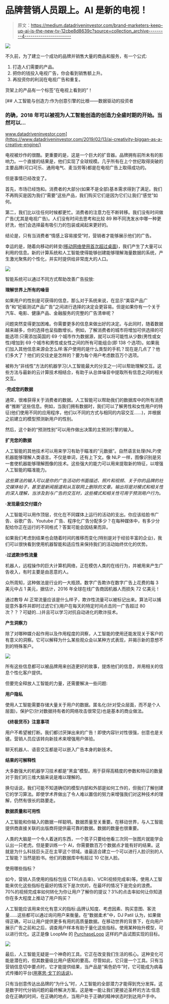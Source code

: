 # 品牌营销人员跟上。AI 是新的电视！

> 原文：<https://medium.datadriveninvestor.com/brand-marketers-keep-up-ai-is-the-new-tv-12cbe8d8639c?source=collection_archive---------4----------------------->

[![](img/7efd5556d4a02d135df2153769618d33.png)](http://www.track.datadriveninvestor.com/1B9E)

不久前，为了建立一个成功的品牌并销售大量的商品和服务，有一个公式:

1.  打造人们需要的产品。
2.  把你的钱投入电视广告，你会看到销售额上升。
3.  再投资你的利润在电视广告和重复。

货架上的产品有一个标签“在电视上看到的”！

[](https://www.datadriveninvestor.com/2019/02/13/ai-creativity-biggan-as-a-creative-engine/) [## 人工智能与创造力:作为创意引擎的比根——数据驱动的投资者

### 的确，2018 年可以被视为人工智能创造的创造力全盛时期的开始。当然可以…

www.datadriveninvestor.com](https://www.datadriveninvestor.com/2019/02/13/ai-creativity-biggan-as-a-creative-engine/) 

电视被炒作的很酷。更重要的是，这是一个巨大的扩音器。品牌拥有前所未有的影响力。一个直接的结果是，他们实现了全球规模。几乎所有在上个世纪取得突破的主要品牌(可口可乐、通用电气、麦当劳等)都是在电视广告上取得成功的。

但是事情已经改变了。

首先，市场已经饱和。消费者的大部分(如果不是全部)基本需求得到了满足。我们不再购买是因为我们“需要”这些产品，我们购买它们是因为它们让我们“感觉”如何。

第二，我们比以往任何时候都更忙。消费者的注意力在不断转移。我们没有时间做广告(尤其是电视广告)。人们没有时间去思考和比较 89 种不同洗发水中哪一种更好洗，他们会选择最有吸引力的包装或闻起来更好的。

结论是，只有当消费者“情感上容易接受”时，营销者才能够展示他们的广告。

幸运的是，随着向移动的转变([移动网络使用首次超过桌面](http://www.telegraph.co.uk/technology/2016/11/01/mobile-web-usage-overtakes-desktop-for-first-time/))，我们产生了大量可以利用的信息。新的计算系统和人工智能使得能够创建能够理解海量数据的系统，产生激光聚焦的个性化，并实时提供给非常庞大的人口。

![](img/3b635b69cfcd4282ed31316987e7af85.png)

智能系统可以通过不同方式帮助改善广告投放:

**理解世界上所有的噪音**

如果用户的性别是可获得的信息，那么对于系统来说，在显示“美容产品广告”和“妊娠测试产品广告”之间进行选择的决定会更容易。但是如果你有一个关于汽车、电影、健康产品、金融服务的完整的广告清单呢？

问题突然变得更加困难。你需要更多的信息来做出好的决定。与此同时，随着数据越来越多，你的选择也呈指数增长。例如，了解消费者的城市将增加可供选择的可能选项:只需添加英国的 69 个城市作为数据源，就可以将可能性从少数(男性或女性)增加到 69 个城市和男性或女性之间的所有可能组合(即 138 个选项)。如果我们加入其他信息来源会怎么样:客户使用的是什么类型的手机？现在是几点了？他们多大了？他们的交往史是怎样的？要为每个用户考虑数百万个选项。

被称为“非线性”方法的机器学习(人工智能最大的分支之一)可以帮助理解交互。这些方法与最新的云计算技术相结合，有助于从总体噪音中提取所有信息之间的相关交互。

**·完成您的数据**

通常，很难获得关于消费者的数据。人工智能可以帮助我们的数据库中的所有消费者“推断”这些信息。例如，当我们拥有数据时，我们可以了解男性和女性用户的特征(他们使用不同的应用程序，他们以不同的方式与相同的内容交互……)，并根据之前建立的模型预测新用户的性别。

然后，这个新的“预测性别”可以用作做出决策的主预测引擎的输入。

**扩充您的数据**

人工智能的其他技术可以用来学习有助于瞄准的“元数据”。自然语言处理(NLP)使机器能够理解人类语言。不仅是单词，还有上下文。像 NLP 一样，图像识别是另一套使机器能够理解图像的技术。这些强大的能力可以用来提取新的特征，以增强人工智能的瞄准能力。

*这些算法的输入可以是你的广告活动的书面描述、照片和视频、关于你的品牌的社交媒体帖子，甚至是新闻报道和从互联网上删除的文章。输出将是对模式和相关性的深入理解，当涉及到与广告的交互时，这些模式和相关性可用于预测用户行为。*

**·发现最佳交付媒介**

人工智能可以用作顶层，优化在不同媒体上运行的活动的支出。你应该给脸书广告、谷歌广告、Youtube 广告、程序化广告分配多少？在每种媒体中，有多少分配给你正在运行的不同格式？答案可能会因结果而异。

如果我们考虑到结果也会随着时间的推移而变化(特别是对于经验丰富的企业)，我们可以很快看到使用机器智能和适应性来保持我们的活动始终优化的优势。

**·过滤欺诈性流量**

机器人，远程操作的巨大计算机网络，正在模仿人类的在线行为，并被用来产生广告收入，有时主要是由恶意的人。

众所周知，这种做法是行业的一大瓶颈。数字广告欺诈在数字广告上花费的每 3 美元中占 1 美元，据估计，2016 年全球在线广告商因机器人而损失 72 亿美元！

通过教导 AI 正常流量应该是什么样子，欺诈性流量可以被标记出来。算法可以捕捉意外事件并即时过滤它们(用户在每天的特定时间点击同一广告超过 80 次？？？可疑的…)并且可以学习对抗自动进化的欺诈技术。

**产生洞察力**

除了对哪种媒介起作用以及作用程度的洞察，人工智能的使用还能发现关于客户的有意义的洞察。它可以解释为什么某些观众会以某种方式表现，并揭示新的意想不到的特殊客户。

![](img/e5b64d89cbbb5116473574c4e3ac8763.png)

所有这些信息都可以被品牌用来创造更好的故事，提炼他们的信息，并用相关的信息个性化客户提供。

但要完全释放人工智能的力量，还需要解决一些问题:

**用户隐私**

使用人工智能需要存储大量关于用户的数据。匿名化(针对受众层面，而不是个人层面)，保护它(针对数据持有者的网络攻击很常见)也是基本的商业做法。

**《终极货币》注意事项**

用户不希望被打断。我们都讨厌弹出来的广告！即使内容针对性很强，创意也是关键。营销人员应该转向新技术来增强用户体验。

聊天机器人、语音交互都是可以嵌入广告本身的新技术。

**结果的可解释性**

大多数强大的机器学习技术都是“黑盒”模型。用于获得高精度的参数和特征的数量对于我们的三维大脑来说是难以理解的。

换句话说，我们可能不知道确切的模型内部和外部是如何工作的，但我们了解创建它的学习算法。即使学术界做出了令人难以置信的努力来增强我们对这种技术的理解，仍然有很长的路要走。

**数据质量和可用性**

人工智能和你输入的数据一样聪明。数据质量至关重要。在移动世界，与人工智能提供商直接关联的出版商将提供最可靠的数据。数据的数量也很重要。

人类的大脑是一个令人着迷的东西，一个孩子只要给他看三次同一张图片就能学会认出一只老虎。但是要训练一个 AI，你需要数百万个数据点才能有好的结果。这就是为什么科技巨头正在主宰这个领域。谁最适合建立一个可以进行人脸识别的人工智能？当然是脸书。他们的数据库中有超过 10 亿张人脸。

使用哪些指标？

如今，营销人员使用的指标包括 CTR(点击率)、VCR(视频完成率)等。使用人工智能来优化这些指标在最好的情况下是次优的，在最坏的情况下是完全的浪费。70%的视频完成率如何转化为你让用户了解你的提议？3%的点击率如何让你知道你在多大程度上推动了用户购买？

人工智能应该用来优化有意义的指标:品牌认知度、考虑因素、购买意图、客流量……这些都可以通过询问用户来衡量。在“数据柔术”中，DJ Patil 认为，如果做得正确，可以让用户提供更多有用的高质量数据。在移动世界的背景下，在向用户展示广告之前和之后，调查用户样本有助于量化这些指标。使用某种抬升模型，可以进行优化。这正是像 LoopMe 的 [PurchaseLoop](https://loopme.com/purchaseloop/) 这样的产品试图实现的目标。

![](img/2e1f91595b088eda5e48527dedf9434f.png)

最后，人工智能无疑是一个神奇的工具。它正在改变我们生活的核心。这种变化可能是潜在的，但其数量级比用户感知的要高。尽管如此，它只是一个工具。只有当营销信息切中要点时，它才能提供结果，当产品是“紫色奶牛”时，它可能成为病毒式传播的平台([用塞思·戈丁的话说](http://www.sethgodin.com/purple/))。

只有当创意传达出品牌的“为什么”时，人工智能的全部潜力才能得到充分发挥。这是数字时代分销问题的最终解决方案。这是唯一能让我们更接近圣杯的方法:信息会在正确的时间，在正确的地点，当用户处于正确的精神状态时到达用户手中。